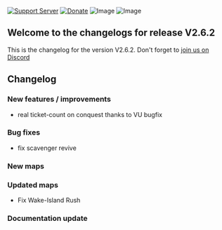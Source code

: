 [![Support Server](https://img.shields.io/discord/862736286774198322.svg?label=Discord&logo=Discord&colorB=7289da&style=for-the-badge)](https://discord.gg/K44VsQsKnx)
[![Donate](https://img.shields.io/badge/Donate-PayPal-green.svg?style=for-the-badge)](https://www.paypal.me/joe91de)
![Image](https://img.shields.io/github/downloads/Joe91/fun-bots/total?style=for-the-badge)
![Image](https://img.shields.io/github/stars/Joe91/fun-bots?style=for-the-badge)

## Welcome to the changelogs for release **V2.6.2**
This is the changelog for the version V2.6.2. Don't forget to [join us on Discord](https://discord.funbots.dev)

## Changelog

### New features / improvements
* real ticket-count on conquest thanks to VU bugfix

### Bug fixes
* fix scavenger revive

### New maps

### Updated maps
* Fix Wake-Island Rush

### Documentation update

